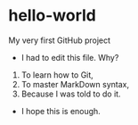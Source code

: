 # hello-world
My very first GitHub project

* I had to edit this file. Why?
 1. To learn how to Git,
 2. To master MarkDown syntax,
 3. Because I was told to do it.
* I hope this is enough.
